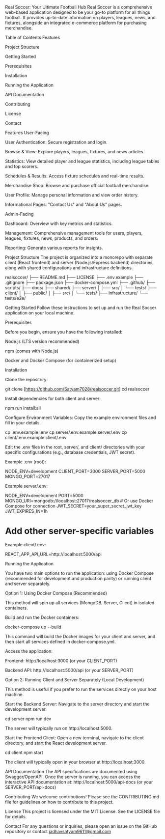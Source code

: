 Real Soccer: Your Ultimate Football Hub
Real Soccer is a comprehensive web-based application designed to be your go-to platform for all things football. It provides up-to-date information on players, leagues, news, and fixtures, alongside an integrated e-commerce platform for purchasing merchandise.

Table of Contents
Features

Project Structure

Getting Started

Prerequisites

Installation

Running the Application

API Documentation

Contributing

License

Contact

Features
User-Facing

User Authentication: Secure registration and login.

Browse & View: Explore players, leagues, fixtures, and news articles.

Statistics: View detailed player and league statistics, including league tables and top scorers.

Schedules & Results: Access fixture schedules and real-time results.

Merchandise Shop: Browse and purchase official football merchandise.

User Profile: Manage personal information and view order history.

Informational Pages: "Contact Us" and "About Us" pages.

Admin-Facing

Dashboard: Overview with key metrics and statistics.

Management: Comprehensive management tools for users, players, leagues, fixtures, news, products, and orders.

Reporting: Generate various reports for insights.

Project Structure
The project is organized into a monorepo with separate client (React frontend) and server (Node.js/Express backend) directories, along with shared configurations and infrastructure definitions.

realsoccer/
├── README.md
├── LICENSE
├── .env.example
├── .gitignore
├── package.json
├── docker-compose.yml
├── .github/
├── scripts/
├── docs/
├── shared/
├── server/
│   ├── src/
│   └── tests/
├── client/
│   ├── public/
│   ├── src/
│   └── tests/
├── infrastructure/
└── tests/e2e/

Getting Started
Follow these instructions to set up and run the Real Soccer application on your local machine.

Prerequisites

Before you begin, ensure you have the following installed:

Node.js (LTS version recommended)

npm (comes with Node.js)

Docker and Docker Compose (for containerized setup)

Installation

Clone the repository:

git clone [https://github.com/Satyam7028/realsoccer.git]
cd realsoccer

Install dependencies for both client and server:

npm run install:all

Configure Environment Variables:
Copy the example environment files and fill in your details.

cp .env.example .env
cp server/.env.example server/.env
cp client/.env.example client/.env

Edit the .env files in the root, server/, and client/ directories with your specific configurations (e.g., database credentials, JWT secret).

Example .env (root):

NODE_ENV=development
CLIENT_PORT=3000
SERVER_PORT=5000
MONGO_PORT=27017

Example server/.env:

NODE_ENV=development
PORT=5000
MONGO_URI=mongodb://localhost:27017/realsoccer_db # Or use Docker Compose for connection
JWT_SECRET=your_super_secret_jwt_key
JWT_EXPIRES_IN=1h
# Add other server-specific variables

Example client/.env:

REACT_APP_API_URL=http://localhost:5000/api

Running the Application

You have two main options to run the application: using Docker Compose (recommended for development and production parity) or running client and server separately.

Option 1: Using Docker Compose (Recommended)

This method will spin up all services (MongoDB, Server, Client) in isolated containers.

Build and run the Docker containers:

docker-compose up --build

This command will build the Docker images for your client and server, and then start all services defined in docker-compose.yml.

Access the application:

Frontend: http://localhost:3000 (or your CLIENT_PORT)

Backend API: http://localhost:5000/api (or your SERVER_PORT)

Option 2: Running Client and Server Separately (Local Development)

This method is useful if you prefer to run the services directly on your host machine.

Start the Backend Server:
Navigate to the server directory and start the development server.

cd server
npm run dev

The server will typically run on http://localhost:5000.

Start the Frontend Client:
Open a new terminal, navigate to the client directory, and start the React development server.

cd client
npm start

The client will typically open in your browser at http://localhost:3000.

API Documentation
The API specifications are documented using Swagger/OpenAPI. Once the server is running, you can access the interactive API documentation at:
http://localhost:5000/api-docs (or your SERVER_PORT/api-docs)

Contributing
We welcome contributions! Please see the CONTRIBUTING.md file for guidelines on how to contribute to this project.

License
This project is licensed under the MIT License. See the LICENSE file for details.

Contact
For any questions or inquiries, please open an issue on the GitHub repository or contact jadhavsatyam9611@gmail.com